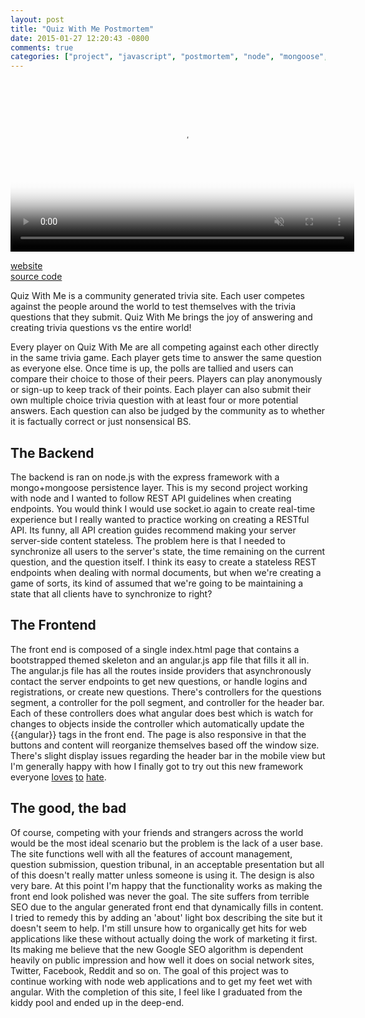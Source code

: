 ```yaml
---
layout: post
title: "Quiz With Me Postmortem"
date: 2015-01-27 12:20:43 -0800
comments: true
categories: ["project", "javascript", "postmortem", "node", "mongoose", "angular"]
---
```

<video muted autoplay loop width="550px" poster="https://s3.amazonaws.com/jasonjlblog/quizwithme.jpg">
    <source src="https://s3.amazonaws.com/jasonjlblog/quizwithme.mp4" type="video/mp4">
    <source src="https://s3.amazonaws.com/jasonjlblog/quizwithme.webm" type="video/webm">
    <img src="https://s3.amazonaws.com/jasonjlblog/quizwithme.jpg">
</video>

<a href="http://quiz.jasonjl.me">website</a>   
<a href="https://github.com/lee-jason/QuizWithMe">source code</a>   

Quiz With Me is a community generated trivia site. Each user competes against the people around the world to test themselves with the trivia questions that they submit. Quiz With Me brings the joy of answering and creating trivia questions vs the entire world!
 
<!-- more --> 

Every player on Quiz With Me are all competing against each other directly in the same trivia game. Each player gets time to answer the same question as everyone else. Once time is up, the polls are tallied and users can compare their choice to those of their peers. Players can play anonymously or sign-up to keep track of their points. Each player can also submit their own multiple choice trivia question with at least four or more potential answers. Each question can also be judged by the community as to whether it is factually correct or just nonsensical BS. 

<h2>The Backend</h2>
The backend is ran on node.js with the express framework with a mongo+mongoose persistence layer.  This is my second project working with node and I wanted to follow REST API guidelines when creating endpoints. You would think I would use socket.io again to create real-time experience but I really wanted to practice working on creating a RESTful API. Its funny, all API creation guides recommend making your server server-side content stateless.  The problem here is that I needed to synchronize all users to the server's state, the time remaining on the current question, and the question itself. I think its easy to create a stateless REST endpoints when dealing with normal documents, but when we're creating a game of sorts, its kind of assumed that we're going to be maintaining a state that all clients have to synchronize to right?
 
<h2>The Frontend</h2>
The front end is composed of a single index.html page that contains a bootstrapped themed skeleton and an angular.js app file that fills it all in.  The angular.js file has all the routes inside providers that asynchronously contact the server endpoints to get new questions, or handle logins and registrations, or create new questions. There's controllers for the questions segment, a controller for the poll segment, and controller for the header bar.  Each of these controllers does what angular does best which is watch for changes to objects inside the controller which automatically update the {{angular}} tags in the front end. The page is also responsive in that the buttons and content will reorganize themselves based off the window size.  There's slight display issues regarding the header bar in the mobile view but I'm generally happy with how I finally got to try out this new framework everyone <a href="http://larseidnes.com/2014/11/05/angularjs-the-bad-parts/">loves</a> <a href="https://medium.com/este-js-framework/whats-wrong-with-angular-js-97b0a787f903">to</a> <a href="http://www.thoughtworks.com/insights/blog/angularjs-bad-bits">hate</a>.
 
<h2>The good, the bad</h2>
Of course, competing with your friends and strangers across the world would be the most ideal scenario but the problem is the lack of a user base.  The site functions well with all the features of account management, question submission, question tribunal, in an acceptable presentation but all of this doesn't really matter unless someone is using it.  The design is also very bare. At this point I'm happy that the functionality works as making the front end look polished was never the goal. The site suffers from terrible SEO due to the angular generated front end that dynamically fills in content. I tried to remedy this by adding an 'about' light box describing the site but it doesn't seem to help. I'm still unsure how to organically get hits for web applications like these without actually doing the work of marketing it first. Its making me believe that the new Google SEO algorithm is dependent heavily on public impression and how well it does on social network sites, Twitter, Facebook, Reddit and so on. The goal of this project was to continue working with node web applications and to get my feet wet with angular.  With the completion of this site, I feel like I graduated from the kiddy pool and ended up in the deep-end.